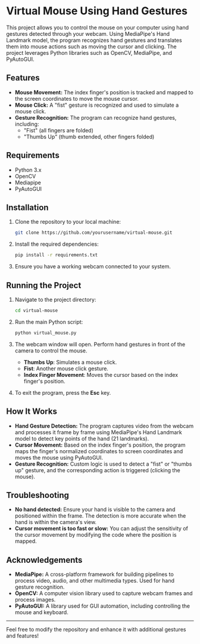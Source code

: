 # Virtual Mouse Using Hand Gestures

This project allows you to control the mouse on your computer using hand gestures detected through your webcam. Using MediaPipe's Hand Landmark model, the program recognizes hand gestures and translates them into mouse actions such as moving the cursor and clicking. The project leverages Python libraries such as OpenCV, MediaPipe, and PyAutoGUI.

## Features

- **Mouse Movement:** The index finger's position is tracked and mapped to the screen coordinates to move the mouse cursor.
- **Mouse Click:** A "fist" gesture is recognized and used to simulate a mouse click.
- **Gesture Recognition:** The program can recognize hand gestures, including:
  - "Fist" (all fingers are folded)
  - "Thumbs Up" (thumb extended, other fingers folded)

## Requirements

- Python 3.x
- OpenCV
- Mediapipe
- PyAutoGUI

## Installation

1. Clone the repository to your local machine:
    ```bash
    git clone https://github.com/yourusername/virtual-mouse.git
    ```

2. Install the required dependencies:
    ```bash
    pip install -r requirements.txt
    ```

3. Ensure you have a working webcam connected to your system.

## Running the Project

1. Navigate to the project directory:
    ```bash
    cd virtual-mouse
    ```

2. Run the main Python script:
    ```bash
    python virtual_mouse.py
    ```

3. The webcam window will open. Perform hand gestures in front of the camera to control the mouse.

   - **Thumbs Up**: Simulates a mouse click.
   - **Fist**: Another mouse click gesture.
   - **Index Finger Movement**: Moves the cursor based on the index finger's position.

4. To exit the program, press the **Esc** key.

## How It Works

- **Hand Gesture Detection:** The program captures video from the webcam and processes it frame by frame using MediaPipe's Hand Landmark model to detect key points of the hand (21 landmarks).
- **Cursor Movement:** Based on the index finger's position, the program maps the finger's normalized coordinates to screen coordinates and moves the mouse using PyAutoGUI.
- **Gesture Recognition:** Custom logic is used to detect a "fist" or "thumbs up" gesture, and the corresponding action is triggered (clicking the mouse).

## Troubleshooting

- **No hand detected:** Ensure your hand is visible to the camera and positioned within the frame. The detection is more accurate when the hand is within the camera's view.
- **Cursor movement is too fast or slow:** You can adjust the sensitivity of the cursor movement by modifying the code where the position is mapped.

## Acknowledgements

- **MediaPipe:** A cross-platform framework for building pipelines to process video, audio, and other multimedia types. Used for hand gesture recognition.
- **OpenCV:** A computer vision library used to capture webcam frames and process images.
- **PyAutoGUI:** A library used for GUI automation, including controlling the mouse and keyboard.

---

Feel free to modify the repository and enhance it with additional gestures and features!

